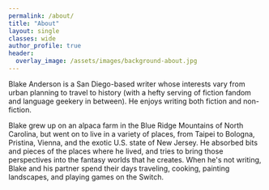 ```yaml
---
permalink: /about/
title: "About"
layout: single
classes: wide
author_profile: true
header:
  overlay_image: /assets/images/background-about.jpg
---
```


Blake Anderson is a San Diego-based writer whose interests vary from urban planning to travel to history (with a hefty serving of fiction fandom and language geekery in between). He enjoys writing both fiction and non-fiction.


Blake grew up on an alpaca farm in the Blue Ridge Mountains of North Carolina, but went on to live in a variety of places, from Taipei to Bologna, Pristina, Vienna, and the exotic U.S. state of New Jersey. He absorbed bits and pieces of the places where he lived, and tries to bring those perspectives into the fantasy worlds that he creates. When he's not writing, Blake and his partner spend their days traveling, cooking, painting landscapes, and playing games on the Switch. 